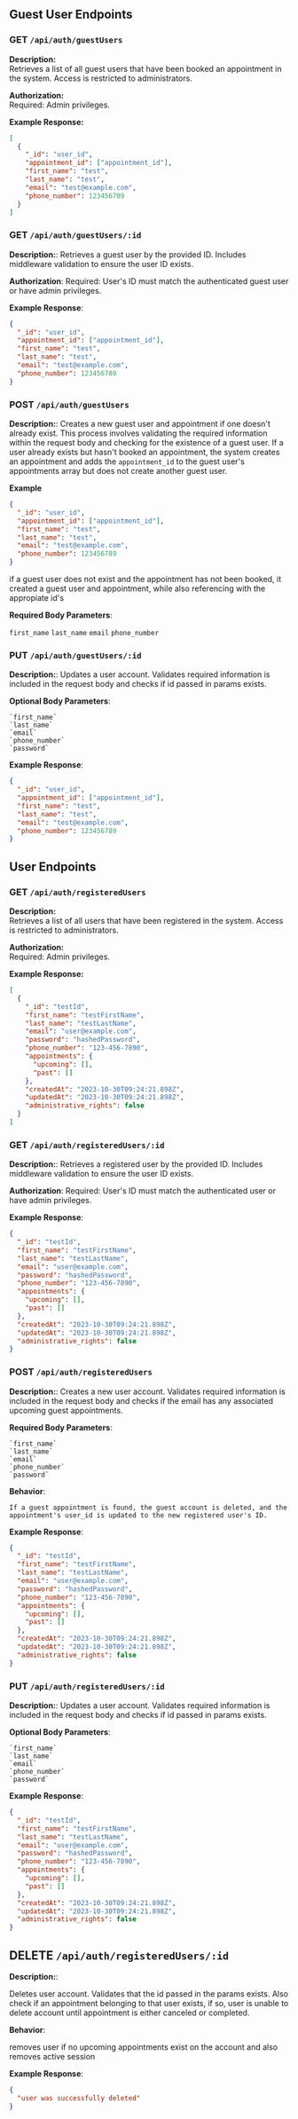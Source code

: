 ## Guest User Endpoints

### GET `/api/auth/guestUsers`

**Description:**  
Retrieves a list of all guest users that have been booked an appointment in the system. Access is restricted to administrators.

**Authorization:**  
Required: Admin privileges.

**Example Response:**

```json
[
  {
    "_id": "user_id",
    "appointment_id": ["appointment_id"],
    "first_name": "test",
    "last_name": "test",
    "email": "test@example.com",
    "phone_number": 123456789
  }
]
```

### GET `/api/auth/guestUsers/:id`

**Description:**:
  Retrieves a guest user by the provided ID. Includes middleware validation to ensure the user ID exists.

**Authorization**:
  Required: User's ID must match the authenticated guest user or have admin privileges.

**Example Response**:

```json
{
  "_id": "user_id",
  "appointment_id": ["appointment_id"],
  "first_name": "test",
  "last_name": "test",
  "email": "test@example.com",
  "phone_number": 123456789
}
```

### POST `/api/auth/guestUsers`

**Description:**:
Creates a new guest user and appointment if one doesn't already exist. This process involves validating the required information within the request body and checking for the existence of a guest user. If a user already exists but hasn't booked an appointment, the system creates an appointment and adds the `appointment_id` to the guest user's appointments array but does not create another guest user.

**Example**

```json
{
  "_id": "user_id",
  "appointment_id": ["appointment_id"],
  "first_name": "test",
  "last_name": "test",
  "email": "test@example.com",
  "phone_number": 123456789
}
```

if a guest user does not exist and the appointment has not been booked, it created a guest user and appointment, while also referencing with the appropiate id's

**Required Body Parameters**:

  `first_name`
  `last_name`
  `email`
  `phone_number` 

### PUT `/api/auth/guestUsers/:id`

**Description:**:
Updates a user account. Validates required information is included in the request body and checks if id passed in params exists.

**Optional Body Parameters**:

    `first_name`
    `last_name`
    `email`
    `phone_number`
    `password`

**Example Response**:

```json
{
  "_id": "user_id",
  "appointment_id": ["appointment_id"],
  "first_name": "test",
  "last_name": "test",
  "email": "test@example.com",
  "phone_number": 123456789
}
```

## User Endpoints

### GET `/api/auth/registeredUsers`

**Description:**  
Retrieves a list of all users that have been registered in the system. Access is restricted to administrators.

**Authorization:**  
Required: Admin privileges.

**Example Response:**

```json
[
  {
    "_id": "testId",
    "first_name": "testFirstName",
    "last_name": "testLastName",
    "email": "user@example.com",
    "password": "hashedPassword",
    "phone_number": "123-456-7890",
    "appointments": {
      "upcoming": [],
      "past": []
    },
    "createdAt": "2023-10-30T09:24:21.898Z",
    "updatedAt": "2023-10-30T09:24:21.898Z",
    "administrative_rights": false
  }
]
```

### GET `/api/auth/registeredUsers/:id`

**Description:**:
Retrieves a registered user by the provided ID. Includes middleware validation to ensure the user ID exists.

**Authorization**:
Required: User's ID must match the authenticated user or have admin privileges.

**Example Response**:

```json
{
  "_id": "testId",
  "first_name": "testFirstName",
  "last_name": "testLastName",
  "email": "user@example.com",
  "password": "hashedPassword",
  "phone_number": "123-456-7890",
  "appointments": {
    "upcoming": [],
    "past": []
  },
  "createdAt": "2023-10-30T09:24:21.898Z",
  "updatedAt": "2023-10-30T09:24:21.898Z",
  "administrative_rights": false
}
```

### POST `/api/auth/registeredUsers`

**Description:**:
Creates a new user account. Validates required information is included in the request body and checks if the email has any associated upcoming guest appointments.

**Required Body Parameters**:

    `first_name`
    `last_name`
    `email`
    `phone_number`
    `password`

**Behavior**:

    If a guest appointment is found, the guest account is deleted, and the appointment's user_id is updated to the new registered user's ID.

**Example Response**:

```json
{
  "_id": "testId",
  "first_name": "testFirstName",
  "last_name": "testLastName",
  "email": "user@example.com",
  "password": "hashedPassword",
  "phone_number": "123-456-7890",
  "appointments": {
    "upcoming": [],
    "past": []
  },
  "createdAt": "2023-10-30T09:24:21.898Z",
  "updatedAt": "2023-10-30T09:24:21.898Z",
  "administrative_rights": false
}
```

### PUT `/api/auth/registeredUsers/:id`

**Description:**:
Updates a user account. Validates required information is included in the request body and checks if id passed in params exists.

**Optional Body Parameters**:

    `first_name`
    `last_name`
    `email`
    `phone_number`
    `password`

**Example Response**:

```json
{
  "_id": "testId",
  "first_name": "testFirstName",
  "last_name": "testLastName",
  "email": "user@example.com",
  "password": "hashedPassword",
  "phone_number": "123-456-7890",
  "appointments": {
    "upcoming": [],
    "past": []
  },
  "createdAt": "2023-10-30T09:24:21.898Z",
  "updatedAt": "2023-10-30T09:24:21.898Z",
  "administrative_rights": false
}
```

## DELETE `/api/auth/registeredUsers/:id`

**Description:**:

Deletes user account. Validates that the id passed in the params exists. Also check if an appointment belonging to that user exists, if so, user is unable to delete account until appointment is either canceled or completed.

**Behavior**:

removes user if no upcoming appointments exist on the account and also removes active session

**Example Response**:

```json
{
  "user was successfully deleted"
}
```
